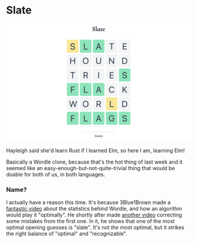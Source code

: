 # Slate

![Screenshot](./media/slate.png)

Hayleigh said she'd learn Rust if I learned Elm, so here I am, learning Elm!

Basically a Wordle clone, because that's the hot thing of last week and it seemed like an
easy-enough-but-not-quite-trivial thing that would be doable for both of us, in both
languages.

### Name?

I actually have a reason this time. It's because 3Blue1Brown made a
[fantastic video](https://www.youtube.com/watch?v=v68zYyaEmEA) about the statistics behind
Wordle, and how an algorithm would play it "optimally". He shortly after made
[another video](https://www.youtube.com/watch?v=fRed0Xmc2Wg) correcting some mistakes from
the first one. In it, he shows that one of the most optimal opening guesses is "slate".
It's not _the_ most optimal, but it strikes the right balance of "optimal" and
"recognizable".
